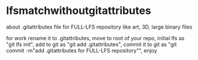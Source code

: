 # lfsmatchwithoutgitattributes

about
.gitattributes file for FULL-LFS repository like art, 3D, large binary files

for work rename it to .gitattributes, move to root of your repo, initial lfs as "git lfs init", add to git as "git add .gitattributes", 
commit it to git as "git commit -m"add .gitattributes for FULL-LFS repository"", enjoy

